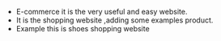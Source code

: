 - E-commerce it is the very useful and easy website.
- It is the shopping website ,adding some examples product.
- Example this is shoes shopping website 

